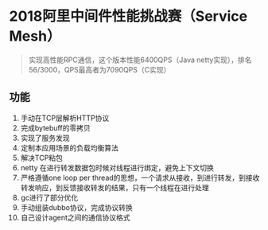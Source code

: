 #  2018阿里中间件性能挑战赛（Service Mesh）

> 实现高性能RPC通信，这个版本性能6400QPS（Java netty实现），排名56/3000，QPS最高者为7090QPS（C实现）

## 功能
1. 手动在TCP层解析HTTP协议
2. 完成bytebuff的零拷贝
3. 实现了服务发现
4. 定制本应用场景的负载均衡算法
5. 解决TCP粘包
6. netty 在进行转发数据包时候对线程进行绑定，避免上下文切换
7. 严格遵循one loop per thread的思想，一个请求从接收，到进行转发，到接收转发响应，到反馈接收转发的结果，只有一个线程在进行处理
8. gc进行了部分优化
9. 手动组装dubbo协议，完成协议转换
10. 自己设计agent之间的通信协议格式
